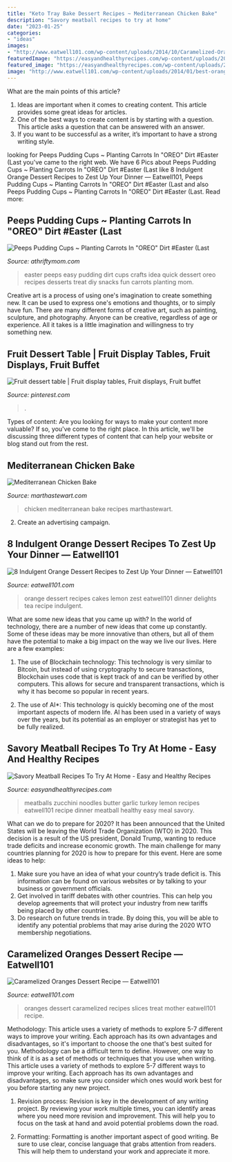 ```yaml
---
title: "Keto Tray Bake Dessert Recipes ~ Mediterranean Chicken Bake"
description: "Savory meatball recipes to try at home"
date: "2023-01-25"
categories:
- "ideas"
images:
- "http://www.eatwell101.com/wp-content/uploads/2014/10/Caramelized-Oranges-dessert.jpg"
featuredImage: "https://easyandhealthyrecipes.com/wp-content/uploads/2019/06/10-Garlic-Butter-Meatballs-with-Lemon-Zucchini-Noodles-.jpg"
featured_image: "https://easyandhealthyrecipes.com/wp-content/uploads/2019/06/10-Garlic-Butter-Meatballs-with-Lemon-Zucchini-Noodles-.jpg"
image: "http://www.eatwell101.com/wp-content/uploads/2014/01/best-orange-dessert-recipe--540x775.jpg"
---
```



What are the main points of this article?
1. Ideas are important when it comes to creating content. This article provides some great ideas for articles.
2. One of the best ways to create content is by starting with a question. This article asks a question that can be answered with an answer.
3. If you want to be successful as a writer, it’s important to have a strong writing style.

	

		
looking for Peeps Pudding Cups ~ Planting Carrots In &quot;OREO&quot; Dirt #Easter (Last you've came to the right web. We have 6 Pics about Peeps Pudding Cups ~ Planting Carrots In &quot;OREO&quot; Dirt #Easter (Last like 8 Indulgent Orange Dessert Recipes to Zest Up Your Dinner — Eatwell101, Peeps Pudding Cups ~ Planting Carrots In &quot;OREO&quot; Dirt #Easter (Last and also Peeps Pudding Cups ~ Planting Carrots In &quot;OREO&quot; Dirt #Easter (Last. Read more:
		
    
## Peeps Pudding Cups ~ Planting Carrots In &quot;OREO&quot; Dirt #Easter (Last

<img loading=lazy src="http://athriftymom.com/wp-content/uploads/2014/03/Peeps-In-the-Dirt-Pudding-Cups-with-OREO-Dirt.-Quick-and-Easy-Easter-Dessert-Peeps-Easter-Pudding-Oreos-.jpg" onerror="this.onerror=null;this.src='https://tse1.mm.bing.net/th?id=OIP.xIZzbs3ADpDkDWdf-Ltq8QHaLL&amp;pid=15.1';" alt="Peeps Pudding Cups ~ Planting Carrots In &quot;OREO&quot; Dirt #Easter (Last">

_Source: athriftymom.com_

>easter peeps easy pudding dirt cups crafts idea quick dessert oreo recipes desserts treat diy snacks fun carrots planting mom. 

	

Creative art is a process of using one's imagination to create something new. It can be used to express one's emotions and thoughts, or to simply have fun. There are many different forms of creative art, such as painting, sculpture, and photography. Anyone can be creative, regardless of age or experience. All it takes is a little imagination and willingness to try something new.

    
## Fruit Dessert Table | Fruit Display Tables, Fruit Displays, Fruit Buffet

<img loading=lazy src="https://i.pinimg.com/736x/de/82/36/de82362a65b531be7d2402122344f42b--fruit-dessert-dessert-tables.jpg" onerror="this.onerror=null;this.src='https://tse4.mm.bing.net/th?id=OIP.lezi0kitAJD5ejEC6_kU3gHaEK&amp;pid=15.1';" alt="Fruit dessert table | Fruit display tables, Fruit displays, Fruit buffet">

_Source: pinterest.com_

>. 

	

Types of content:
Are you looking for ways to make your content more valuable? If so, you've come to the right place. In this article, we'll be discussing three different types of content that can help your website or blog stand out from the rest.

    
## Mediterranean Chicken Bake

<img loading=lazy src="http://assets.marthastewart.com/styles/wmax-1500/d35/mediterranean-chicken-bake-mslb7095/mediterranean-chicken-bake-mslb7095_horiz.jpg?itok=t5JjgyxA" onerror="this.onerror=null;this.src='https://tse4.mm.bing.net/th?id=OIP.Sz2E80-18WoGpapdl9oxFQHaEK&amp;pid=15.1';" alt="Mediterranean Chicken Bake">

_Source: marthastewart.com_

>chicken mediterranean bake recipes marthastewart. 

	

2. Create an advertising campaign.

    
## 8 Indulgent Orange Dessert Recipes To Zest Up Your Dinner — Eatwell101

<img loading=lazy src="http://www.eatwell101.com/wp-content/uploads/2014/01/best-orange-dessert-recipe--540x775.jpg" onerror="this.onerror=null;this.src='https://tse2.mm.bing.net/th?id=OIP.GzarfLDIkeThsWz--AtIpgHaKo&amp;pid=15.1';" alt="8 Indulgent Orange Dessert Recipes to Zest Up Your Dinner — Eatwell101">

_Source: eatwell101.com_

>orange dessert recipes cakes lemon zest eatwell101 dinner delights tea recipe indulgent. 

	

What are some new ideas that you came up with?
In the world of technology, there are a number of new ideas that come up constantly. Some of these ideas may be more innovative than others, but all of them have the potential to make a big impact on the way we live our lives. Here are a few examples:
1. The use of Blockchain technology: This technology is very similar to Bitcoin, but instead of using cryptography to secure transactions, Blockchain uses code that is kept track of and can be verified by other computers. This allows for secure and transparent transactions, which is why it has become so popular in recent years.

2. The use of AI*: This technology is quickly becoming one of the most important aspects of modern life. AI has been used in a variety of ways over the years, but its potential as an employer or strategist has yet to be fully realized.

    
## Savory Meatball Recipes To Try At Home - Easy And Healthy Recipes

<img loading=lazy src="https://easyandhealthyrecipes.com/wp-content/uploads/2019/06/10-Garlic-Butter-Meatballs-with-Lemon-Zucchini-Noodles-.jpg" onerror="this.onerror=null;this.src='https://tse1.mm.bing.net/th?id=OIP.MM32vkHaUhygUkwhnRkhuwHaLH&amp;pid=15.1';" alt="Savory Meatball Recipes To Try At Home - Easy and Healthy Recipes">

_Source: easyandhealthyrecipes.com_

>meatballs zucchini noodles butter garlic turkey lemon recipes eatwell101 recipe dinner meatball healthy easy meal savory. 

	

What can we do to prepare for 2020?
It has been announced that the United States will be leaving the World Trade Organization (WTO) in 2020. This decision is a result of the US president, Donald Trump, wanting to reduce trade deficits and increase economic growth. The main challenge for many countries planning for 2020 is how to prepare for this event. Here are some ideas to help: 
1. Make sure you have an idea of what your country’s trade deficit is. This information can be found on various websites or by talking to your business or government officials. 
2. Get involved in tariff debates with other countries. This can help you develop agreements that will protect your industry from new tariffs being placed by other countries. 
3. Do research on future trends in trade. By doing this, you will be able to identify any potential problems that may arise during the 2020 WTO membership negotiations.

    
## Caramelized Oranges Dessert Recipe — Eatwell101

<img loading=lazy src="http://www.eatwell101.com/wp-content/uploads/2014/10/Caramelized-Oranges-dessert.jpg" onerror="this.onerror=null;this.src='https://tse4.mm.bing.net/th?id=OIP.xELFeL1fBRT8RBbhjbQNsAHaKw&amp;pid=15.1';" alt="Caramelized Oranges Dessert Recipe — Eatwell101">

_Source: eatwell101.com_

>oranges dessert caramelized recipes slices treat mother eatwell101 recipe. 

	

Methodology: This article uses a variety of methods to explore 5-7 different ways to improve your writing. Each approach has its own advantages and disadvantages, so it's important to choose the one that's best suited for you.
Methodology can be a difficult term to define. However, one way to think of it is as a set of methods or techniques that you use when writing. This article uses a variety of methods to explore 5-7 different ways to improve your writing. Each approach has its own advantages and disadvantages, so make sure you consider which ones would work best for you before starting any new project.
1) Revision process: Revision is key in the development of any writing project. By reviewing your work multiple times, you can identify areas where you need more revision and improvement. This will help you to focus on the task at hand and avoid potential problems down the road.

2) Formatting: Formatting is another important aspect of good writing. Be sure to use clear, concise language that grabs attention from readers. This will help them to understand your work and appreciate it more.

